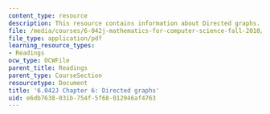 ```yaml
---
content_type: resource
description: This resource contains information about Directed graphs.
file: /media/courses/6-042j-mathematics-for-computer-science-fall-2010/e6db7638031b754f5f68012946af4763_MIT6_042JF10_chap06.pdf
file_type: application/pdf
learning_resource_types:
- Readings
ocw_type: OCWFile
parent_title: Readings
parent_type: CourseSection
resourcetype: Document
title: '6.042J Chapter 6: Directed graphs'
uid: e6db7638-031b-754f-5f68-012946af4763
---
```

